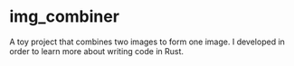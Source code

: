 # img_combiner
A toy project that combines two images to form one image. I developed in order to learn more about writing code in Rust.
